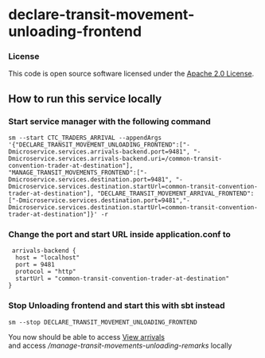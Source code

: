
# declare-transit-movement-unloading-frontend


### License

This code is open source software licensed under the [Apache 2.0 License]("http://www.apache.org/licenses/LICENSE-2.0.html").

## How to run this service locally

### Start service manager with the following command
    sm --start CTC_TRADERS_ARRIVAL --appendArgs '{"DECLARE_TRANSIT_MOVEMENT_UNLOADING_FRONTEND":["-Dmicroservice.services.arrivals-backend.port=9481", "-Dmicroservice.services.arrivals-backend.uri=/common-transit-convention-trader-at-destination"], "MANAGE_TRANSIT_MOVEMENTS_FRONTEND":["-Dmicroservice.services.destination.port=9481", "-Dmicroservice.services.destination.startUrl=common-transit-convention-trader-at-destination"], "DECLARE_TRANSIT_MOVEMENT_ARRIVAL_FRONTEND":["-Dmicroservice.services.destination.port=9481","-Dmicroservice.services.destination.startUrl=common-transit-convention-trader-at-destination"]}' -r

### Change the port and start URL inside application.conf to
     arrivals-backend {
      host = "localhost"
      port = 9481
      protocol = "http"
      startUrl = "common-transit-convention-trader-at-destination"
    }
    

### Stop Unloading frontend and start this with sbt instead
    sm --stop DECLARE_TRANSIT_MOVEMENT_UNLOADING_FRONTEND

You now should be able to access [View arrivals]("http://localhost:9485/manage-transit-movements/view-arrivals")  
and access */manage-transit-movements-unloading-remarks* locally
    

